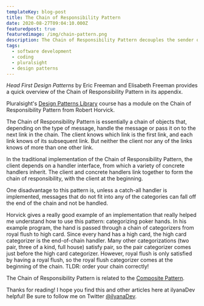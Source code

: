 ```yaml
---
templateKey: blog-post
title: The Chain of Responsibility Pattern
date: 2020-08-27T09:04:10.000Z
featuredpost: true
featuredimage: /img/chain-pattern.png
description: The Chain of Responsibility Pattern decouples the sender of a message from the handler of that message, and it allows multiple objects the chance to handle the message.
tags:
  - software development
  - coding
  - pluralsight
  - design patterns
---
```


*Head First Design Patterns* by Eric Freeman and Elisabeth Freeman provides a quick overview of the Chain of Responsibility Pattern in its appendix.

Pluralsight's [Design Patterns Library](https://app.pluralsight.com/library/courses/patterns-library/table-of-contents) course has a module on the Chain of Responsibility Pattern from Robert Horvick.

The Chain of Responsibility Pattern is essentially a chain of objects that, depending on the type of message, handle the message or pass it on to the next link in the chain. The client knows which link is the first link, and each link knows of its subsequent link. But neither the client nor any of the links knows of more than one other link.

In the traditional implementation of the Chain of Responsibility Pattern, the client depends on a handler interface, from which a variety of concrete handlers inherit. The client and concrete handlers link together to form the chain of responsibility, with the client at the beginning.

One disadvantage to this pattern is, unless a catch-all handler is implemented, messages that do not fit into any of the categories can fall off the end of the chain and not be handled.

Horvick gives a really good example of an implementation that really helped me understand how to use this pattern: categorizing poker hands. In his example program, the hand is passed through a chain of categorizers from royal flush to high card. Since every hand has a high card, the high card categorizer is the end-of-chain handler. Many other categorizations (two pair, three of a kind, full house) satisfy pair, so the pair categorizer comes just before the high card categorizer. However, royal flush is only satisfied by having a royal flush, so the royal flush categorizer comes at the beginning of the chain. TLDR: order your chain correctly!

The Chain of Responsibility Pattern is related to the [Composite Pattern](https://ilyana.dev/blog/2020-08-25-composite-pattern/).

Thanks for reading! I hope you find this and other articles here at ilyanaDev helpful! Be sure to follow me on Twitter [@ilyanaDev](https://twitter.com/ilyanaDev).
